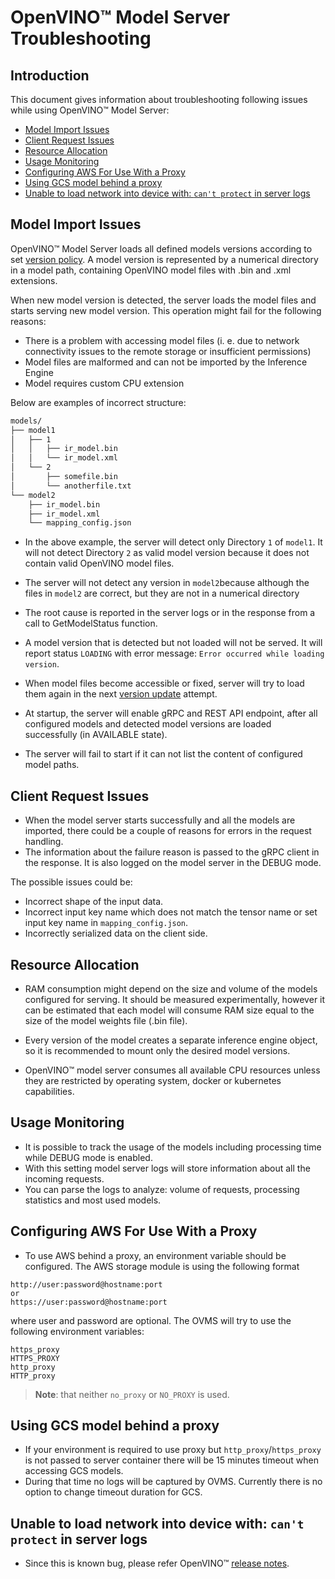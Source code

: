# OpenVINO™ Model Server Troubleshooting

## Introduction
This document gives information about troubleshooting following issues while using OpenVINO™ Model Server:
* <a href="#model-import">Model Import Issues</a>
* <a href="#client-request">Client Request Issues</a>
* <a href="#resource-allocation">Resource Allocation</a>
* <a href="#usage-monitoring">Usage Monitoring</a>
* <a href="#configure-aws">Configuring AWS For Use With a Proxy</a>
* <a href="#gcs">Using GCS model behind a proxy </a>
* <a href="#load-network-issue">Unable to load network into device with: `can't protect` in server logs </a>


## Model Import Issues<a name="model-import"></a>

OpenVINO&trade; Model Server loads all defined models versions according to set [version policy](./ModelVersionPolicy.md). A model version is represented by a numerical directory in a model path, containing OpenVINO model files with .bin and .xml extensions.

When new model version is detected, the server loads the model files and starts serving new model version. This operation might fail for the following reasons:
- There is a problem with accessing model files (i. e. due to network connectivity issues to the  remote storage or insufficient permissions)
- Model files are malformed and can not be imported by the Inference Engine
- Model requires custom CPU extension


Below are examples of incorrect structure:
```bash
models/
├── model1
│   ├── 1
│   │   ├── ir_model.bin
│   │   └── ir_model.xml
│   └── 2
│       ├── somefile.bin
│       └── anotherfile.txt
└── model2
    ├── ir_model.bin
    ├── ir_model.xml
    └── mapping_config.json
```
- In the above example, the server will detect only Directory `1` of `model1`. It will not detect Directory `2` as valid model version because it does not contain valid OpenVINO model files.

- The server will not detect any version in `model2`because although the files in `model2` are correct, but they are not in a numerical directory 

- The root cause is reported in the server logs or in the response from a call to GetModelStatus function. 

- A model version that is detected but not loaded will not be served. It will report status `LOADING` with error message: `Error occurred while loading version`.

- When model files become accessible or fixed, server will try to load them again in the next [version update](./ModelVersionPolicy.md) attempt.

- At startup, the server will enable gRPC and REST API endpoint, after all configured models and detected model versions are loaded successfully (in AVAILABLE state).

- The server will fail to start if it can not list the content of configured model paths.


## Client Request Issues<a name="client-request"></a>
- When the model server starts successfully and all the models are imported, there could be a couple of reasons for errors in the request handling. 
- The information about the failure reason is passed to the gRPC client in the response. It is also logged on the model server in the DEBUG mode.

The possible issues could be:
* Incorrect shape of the input data.
* Incorrect input key name which does not match the tensor name or set input key name in `mapping_config.json`.
* Incorrectly serialized data on the client side.

## Resource Allocation<a name="resource-allocation"></a>
- RAM consumption might depend on the size and volume of the models configured for serving. It should be measured experimentally, however it can be estimated that each model will consume RAM size equal to the size of the model weights file (.bin file).

- Every version of the model creates a separate inference engine object, so it is recommended to mount only the desired model versions.

- OpenVINO&trade; model server consumes all available CPU resources unless they are restricted by operating system, docker or 
kubernetes capabilities.

## Usage Monitoring<a name="usage-monitoring"></a>
- It is possible to track the usage of the models including processing time while DEBUG mode is enabled.
- With this setting model server logs will store information about all the incoming requests.
- You can parse the logs to analyze: volume of requests, processing statistics and most used models.

## Configuring AWS For Use With a Proxy<a name="configure-aws"></a>
- To use AWS behind a proxy, an environment variable should be configured. The AWS storage module is using the following format
```
http://user:password@hostname:port
or
https://user:password@hostname:port
```
where user and password are optional. The OVMS will try to use the following environment variables:
```
https_proxy
HTTPS_PROXY
http_proxy
HTTP_proxy
```

> **Note**: that neither `no_proxy` or `NO_PROXY` is used.

## Using GCS model behind a proxy <a name="gcs"></a>

- If your environment is required to use proxy but `http_proxy`/`https_proxy` is not passed to server container there will be 15 minutes timeout when accessing GCS models.
- During that time no logs will be captured by OVMS. Currently there is no option to change timeout duration for GCS.

## Unable to load network into device with: `can't protect` in server logs <a name="load-network-issue"></a>
- Since this is known bug, please refer OpenVINO&trade; [release notes](https://software.intel.com/content/www/us/en/develop/articles/openvino-relnotes.html).